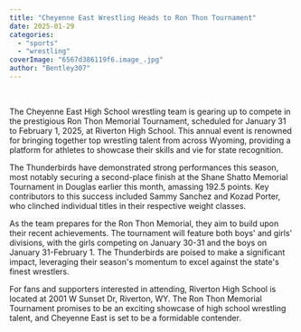 ```yaml
---
title: "Cheyenne East Wrestling Heads to Ron Thon Tournament"
date: 2025-01-29
categories: 
  - "sports"
  - "wrestling"
coverImage: "6567d386119f6.image_.jpg"
author: "Bentley307"
---
```


 

The Cheyenne East High School wrestling team is gearing up to compete in the prestigious Ron Thon Memorial Tournament, scheduled for January 31 to February 1, 2025, at Riverton High School. This annual event is renowned for bringing together top wrestling talent from across Wyoming, providing a platform for athletes to showcase their skills and vie for state recognition.

The Thunderbirds have demonstrated strong performances this season, most notably securing a second-place finish at the Shane Shatto Memorial Tournament in Douglas earlier this month, amassing 192.5 points. Key contributors to this success included Sammy Sanchez and Kozad Porter, who clinched individual titles in their respective weight classes.

As the team prepares for the Ron Thon Memorial, they aim to build upon their recent achievements. The tournament will feature both boys' and girls' divisions, with the girls competing on January 30-31 and the boys on January 31-February 1. The Thunderbirds are poised to make a significant impact, leveraging their season's momentum to excel against the state's finest wrestlers.

For fans and supporters interested in attending, Riverton High School is located at 2001 W Sunset Dr, Riverton, WY. The Ron Thon Memorial Tournament promises to be an exciting showcase of high school wrestling talent, and Cheyenne East is set to be a formidable contender.
